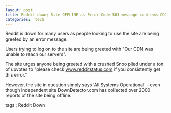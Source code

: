 ```yaml
---
layout: post
title: Reddit down; Site OFFLINE as Error Code 503 message confirms CDN problems 
categories:  tech
---
```



Reddit is down for many users as people looking to use the site are being greeted by an error message.

Users trying to log on to the site are being greeted with "Our CDN was unable to reach our servers".

The site urges anyone being greeted with a crushed Snoo piled under a ton of upvotes to "please check www.redditstatus.com if you consistently get this error."

However, the site in question simply says 'All Systems Operational' - even though independent site DownDetector.com has collected over 2000 reports of the site being offline.

tags ; Reddit Down